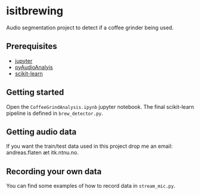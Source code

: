 # isitbrewing
Audio segmentation project to detect if a coffee grinder being used.

## Prerequisites
- [jupyter](http://jupyter.org/)
- [pyAudioAnalyis](https://github.com/tyiannak/pyAudioAnalysis)
- [scikit-learn](http://scikit-learn.org/)

## Getting started
Open the `CoffeeGrindAnalysis.ipynb` jupyter notebook. The final scikit-learn pipeline is defined in `brew_detector.py`.

## Getting audio data
If you want the train/test data used in this project drop me an email: andreas.flaten æt itk.ntnu.no.

## Recording your own data
You can find some examples of how to record data in `stream_mic.py`.
